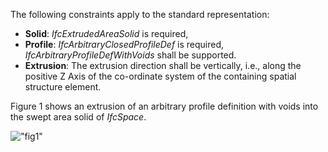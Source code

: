 The following constraints apply to the standard representation:

* **Solid**: _IfcExtrudedAreaSolid_ is required,
* **Profile**: _IfcArbitraryClosedProfileDef_ is required, _IfcArbitraryProfileDefWithVoids_ shall be supported.
* **Extrusion**: The extrusion direction shall be vertically, i.e., along the positive Z Axis of the co-ordinate system of the containing spatial structure element.

Figure 1 shows an extrusion of an arbitrary profile definition with voids into the swept area solid of _IfcSpace_.

!["fig1"](../../../figures/ifcspace_standard-layout1.gif "Figure 1 &mdash; Space body swept solid")
